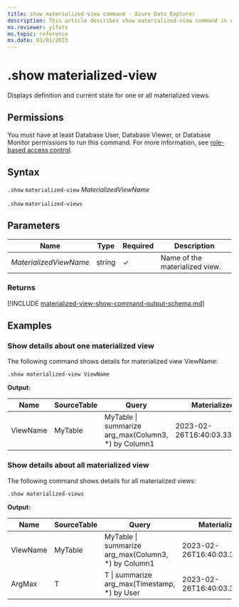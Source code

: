 ```yaml
---
title: show materialized-view command - Azure Data Explorer
description: This article describes show materialized-view command in Azure Data Explorer.
ms.reviewer: yifats
ms.topic: reference
ms.date: 03/01/2023
---
```


# .show materialized-view

Displays definition and current state for one or all materialized views.

## Permissions

You must have at least Database User, Database Viewer, or Database Monitor permissions to run this command. For more information, see [role-based access control](../access-control/role-based-access-control.md).

## Syntax

`.show` `materialized-view` *MaterializedViewName*

`.show` `materialized-views`

## Parameters

| Name                   | Type   | Required | Description                    |
|------------------------|--------|----------|--------------------------------|
| *MaterializedViewName* | string | &check;  | Name of the materialized view. |

### Returns

[!INCLUDE [materialized-view-show-command-output-schema.md](../../../includes/materialized-view-show-command-output-schema.md)]

## Examples

### Show details about one materialized view

The following command shows details for materialized view ViewName:

```kusto
.show materialized-view ViewName
```

**Output:**

| Name     | SourceTable | Query                                               | MaterializedTo                   | LastRun                      | LastRunResult | IsHealthy | IsEnabled | Folder           | DocString | AutoUpdateSchema | EffectiveDateTime            | Lookback   |
|----------|-------------|-----------------------------------------------------|----------------------------------|------------------------------|---------------|-----------|-----------|------------------|-----------|------------------|------------------------------|------------|
| ViewName | MyTable     | MyTable \| summarize arg_max(Column3, *) by Column1 | 2023-02-26T16:40:03.3345704Z     | 2023-02-26T16:44:15.9033667Z | Completed     | true      | true      |                  |           | true             | 2023-02-23T14:01:42.5172342Z |            |

### Show details about all materialized view

The following command shows details for all materialized views:

```kusto
.show materialized-views
```

**Output:**

| Name     | SourceTable | Query                                               | MaterializedTo                   | LastRun                      | LastRunResult | IsHealthy | IsEnabled | Folder           | DocString | AutoUpdateSchema | EffectiveDateTime            | Lookback   |
|----------|-------------|-----------------------------------------------------|----------------------------------|------------------------------|---------------|-----------|-----------|------------------|-----------|------------------|------------------------------|------------|
| ViewName | MyTable     | MyTable \| summarize arg_max(Column3, *) by Column1 | 2023-02-26T16:40:03.3345704Z     | 2023-02-26T16:44:15.9033667Z | Completed     | true      | true      |                  |           | true             | 2023-02-23T14:01:42.5172342Z |            |
| ArgMax   | T           | T \| summarize arg_max(Timestamp, *) by User        | 2023-02-26T16:40:03.3345704Z     | 2023-02-26T16:44:15.9033667Z | Completed     | true      | true      |                  |           | false            | 2023-02-23T14:01:42.5172342Z |            |
